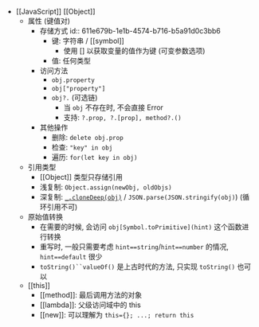 - [[JavaScript]] [[Object]]
	- 属性 (键值对)
		- 存储方式
		  id:: 611e679b-1e1b-4574-b716-b5a91d0c3bb6
			- 键: 字符串 / [[symbol]]
				- 使用 [] 以获取变量的值作为键 (可变参数选项)
			- 值: 任何类型
		- 访问方法
			- `obj.property`
			- `obj["property"]`
			- `obj?.` (可选链)
				- 当 `obj` 不存在时, 不会直接 Error
				- 支持: `?.prop, ?.[prop], method?.()`
		- 其他操作
			- 删除: `delete obj.prop`
			- 检查: `"key" in obj`
			- 遍历: `for(let key in obj)`
	- 引用类型
		- [[Object]] 类型只存储引用
		- 浅复制: `Object.assign(newObj, oldObjs)`
		- 深复制: [`_.cloneDeep(obj)`](https://lodash.com/docs#cloneDeep) / `JSON.parse(JSON.stringify(obj)`) (循环引用不可)
	- 原始值转换
		- 在需要的时候, 会访问 `obj[Symbol.toPrimitive](hint)` 这个函数进行转换
		- 重写时, 一般只需要考虑 `hint==string`/`hint==number` 的情况, `hint==default` 很少
		- `toString()``valueOf()` 是上古时代的方法, 只实现 `toString()` 也可以
	- [[this]]
		- [[method]]: 最后调用方法的对象
		- [[lambda]]: 父级访问域中的 this
		- [[new]]: 可以理解为 `this={}; ...; return this`